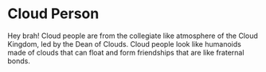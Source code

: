 # Cloud Person
Hey brah! Cloud people are from the collegiate like atmosphere of the Cloud Kingdom, led by the Dean of Clouds. 
Cloud people look like humanoids made of clouds that can float and form friendships that are like fraternal bonds.
